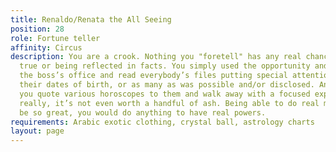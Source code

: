 ```yaml
---
title: Renaldo/Renata the All Seeing
position: 28
role: Fortune teller
affinity: Circus
description: You are a crook. Nothing you "foretell" has any real chance of coming
  true or being reflected in facts. You simply used the opportunity and snuck into
  the boss’s office and read everybody’s files putting special attention to remembering
  their dates of birth, or as many as was possible and/or disclosed. And since then
  you quote various horoscopes to them and walk away with a focused expression. But
  really, it’s not even worth a handful of ash. Being able to do real magic would
  be so great, you would do anything to have real powers.
requirements: Arabic exotic clothing, crystal ball, astrology charts
layout: page
---
```


